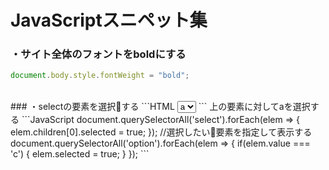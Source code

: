 # JavaScriptスニペット集

### ・サイト全体のフォントを**bold**にする
```JavaScript
document.body.style.fontWeight = "bold";
```
<br>
### ・selectの要素を選択する
```HTML
<select class="" name="">
  <option value="a">a</option>
  <option value="b">b</option>
  <option value="c">c</option>
</select>
```
上の要素に対してaを選択する
```JavaScript
document.querySelectorAll('select').forEach(elem => {
  elem.children[0].selected = true;
});
//選択したい要素を指定して表示する
document.querySelectorAll('option').forEach(elem => {
  if(elem.value === 'c') {
    elem.selected = true;
  }
});
```
